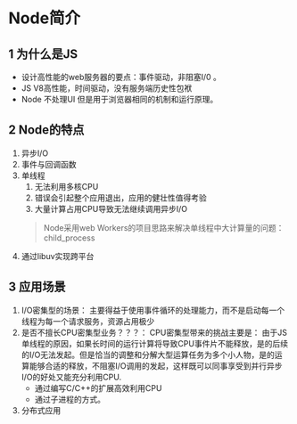 # Node简介
## 1 为什么是JS
- 设计高性能的web服务器的要点：事件驱动，非阻塞I/0 。
- JS V8高性能，时间驱动，没有服务端历史性包袱
- Node 不处理UI 但是用于浏览器相同的机制和运行原理。

## 2 Node的特点
1. 异步I/O
2. 事件与回调函数
3. 单线程
    1. 无法利用多核CPU
    2. 错误会引起整个应用退出，应用的健壮性值得考验
    3. 大量计算占用CPU导致无法继续调用异步I/O
    > Node采用web Workers的项目思路来解决单线程中大计算量的问题：child_process
4. 通过libuv实现跨平台

## 3 应用场景
1. I/O密集型的场景： 主要得益于使用事件循环的处理能力，而不是启动每一个线程为每一个请求服务，资源占用极少
2. 是否不擅长CPU密集型业务？？？： CPU密集型带来的挑战主要是： 由于JS单线程的原因，如果长时间的运行计算将导致CPU事件片不能释放，是的后续的I/O无法发起。但是恰当的调整和分解大型运算任务为多个小人物，是的运算能够合适的释放，不阻塞I/O调用的发起，这样既可以同事享受到并行异步I/O的好处又能充分利用CPU.
    - 通过编写C/C++的扩展高效利用CPU
    - 通过子进程的方式。
3. 分布式应用


